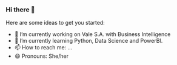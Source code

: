 ### Hi there 👋

<!--
**Joanaaoliveira/Joanaaoliveira** is a ✨ _special_ ✨ repository because its `README.md` (this file) appears on your GitHub profile.
-->

Here are some ideas to get you started:

- 🔭 I’m currently working on Vale S.A. with Business Intelligence
- 🌱 I’m currently learning Python, Data Science and PowerBI.
- 📫 How to reach me: ...
- 😄 Pronouns: She/her
